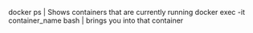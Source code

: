 docker ps | Shows containers that are currently running
docker exec -it container_name bash | brings you into that container
